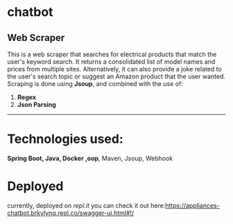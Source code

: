# chatbot
## Web Scraper
This is a web scraper that searches for electrical products that match the user's keyword search. It returns a consolidated list of model names and prices from multiple sites. Alternatively, it can also provide a joke related to the user's search topic or suggest an Amazon product that the user wanted.
Scraping is done using **Jsoup**, and combined with the use of:
1. **Regex**
2. **Json Parsing**

------------

# Technologies used:
**Spring Boot, Java, Docker ,oop**, Maven, Jsoup, Webhook
# Deployed
currently, deployed on _repl.it_
you can check it out here:https://appliances-chatbot.brkylynq.repl.co/swagger-ui.html#!/
